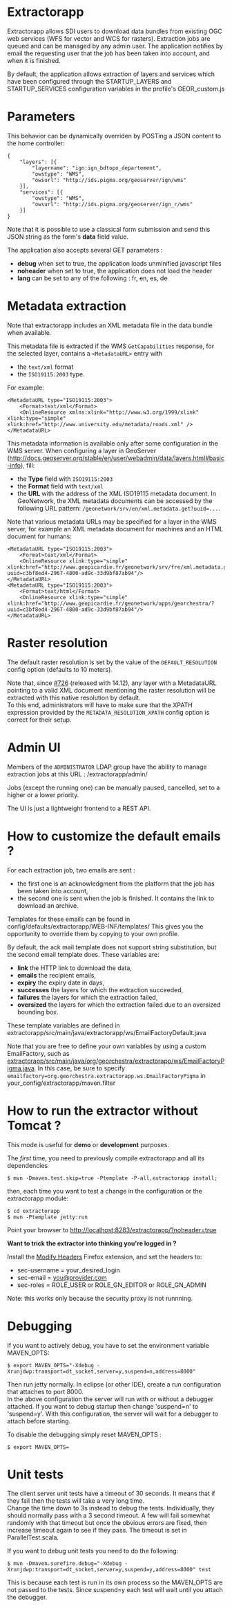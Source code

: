 Extractorapp
============

Extractorapp allows SDI users to download data bundles from existing OGC web services (WFS for vector and WCS for rasters).
Extraction jobs are queued and can be managed by any admin user. 
The application notifies by email the requesting user that the job has been taken into account, and when it is finished.

By default, the application allows extraction of layers and services which have been configured through the STARTUP_LAYERS and STARTUP_SERVICES configuration variables in the profile's GEOR_custom.js


Parameters
==========

This behavior can be dynamically overriden by POSTing a JSON content to the home controller:

    {
	    "layers": [{
	        "layername": "ign:ign_bdtopo_departement",
	        "owstype": "WMS",
	        "owsurl": "http://ids.pigma.org/geoserver/ign/wms"
	    }],
        "services": [{
            "owstype": "WMS",
	        "owsurl": "http://ids.pigma.org/geoserver/ign_r/wms"
        }]
	}
    
Note that it is possible to use a classical form submission and send this JSON string as the form's **data** field value.

The application also accepts several GET parameters :
 * **debug** when set to true, the application loads unminified javascript files
 * **noheader** when set to true, the application does not load the header
 * **lang** can be set to any of the following : fr, en, es, de


Metadata extraction
===================

Note that extractorapp includes an XML metadata file in the data bundle when available.

This metadata file is extracted if the WMS `GetCapabilities` response, for the selected layer, contains a `<MetadataURL>` entry with
- the `text/xml` format
- the `ISO19115:2003` type.

For example:

```
<MetadataURL type="ISO19115:2003">
    <Format>text/xml</Format>
    <OnlineResource xmlns:xlink="http://www.w3.org/1999/xlink" xlink:type="simple" xlink:href="http://www.university.edu/metadata/roads.xml" />
</MetadataURL>
```

This metadata information is available only after some configuration in the WMS server. When configuring a layer in GeoServer (http://docs.geoserver.org/stable/en/user/webadmin/data/layers.html#basic-info), fill:
- the **Type** field with `ISO19115:2003`
- the **Format** field with `text/xml`
- the **URL** with the address of the XML ISO19115 metadata document. In GeoNetwork, the XML metadata documents can be accessed by the following URL pattern: `/geonetwork/srv/en/xml.metadata.get?uuid=...`.

Note that various metadata URLs may be specified for a layer in the WMS server, for example an XML metadata document for machines and an HTML document for humans:

```
<MetadataURL type="ISO19115:2003">
    <Format>text/xml</Format>
    <OnlineResource xlink:type="simple" xlink:href="http://www.geopicardie.fr/geonetwork/srv/fre/xml.metadata.get?uuid=c3bf8ed4-2967-4800-ad9c-33d9bf87ab94"/>
</MetadataURL>
<MetadataURL type="ISO19115:2003">
    <Format>text/html</Format>
    <OnlineResource xlink:type="simple" xlink:href="http://www.geopicardie.fr/geonetwork/apps/georchestra/?uuid=c3bf8ed4-2967-4800-ad9c-33d9bf87ab94"/>
</MetadataURL>
```

Raster resolution
=================

The default raster resolution is set by the value of the ```DEFAULT_RESOLUTION``` config option (defaults to 10 meters).

Note that, since [#726](https://github.com/georchestra/georchestra/issues/726) (released with 14.12), any layer with a MetadataURL pointing to a valid XML document mentioning the raster resolution will be extracted with this native resolution by default.  
To this end, administrators will have to make sure that the XPATH expression provided by the ```METADATA_RESOLUTION_XPATH``` config option is correct for their setup.


Admin UI
========

Members of the ```ADMINISTRATOR``` LDAP group have the ability to manage extraction jobs at this URL : /extractorapp/admin/

Jobs (except the running one) can be manually paused, cancelled, set to a higher or a lower priority.

The UI is just a lightweight frontend to a REST API.


How to customize the default emails ?
=====================================

For each extraction job, two emails are sent :
 * the first one is an acknowledgment from the platform that the job has been taken into account,
 * the second one is sent when the job is finished. It contains the link to download an archive.

Templates for these emails can be found in config/defaults/extractorapp/WEB-INF/templates/
This gives you the opportunity to override them by copying to your own profile.

By default, the ack mail template does not support string substitution, but the second email template does.
These variables are:
 * **link** the HTTP link to download the data,
 * **emails** the recipient emails,
 * **expiry** the expiry date in days,
 * **successes** the layers for which the extraction succeeded,
 * **failures** the layers for which the extraction failed,
 * **oversized** the layers for which the extraction failed due to an oversized bounding box.

These template variables are defined in extractorapp/src/main/java/extractorapp/ws/EmailFactoryDefault.java

Note that you are free to define your own variables by using a custom EmailFactory, such as [extractorapp/src/main/java/org/georchestra/extractorapp/ws/EmailFactoryPigma.java](src/main/java/org/georchestra/extractorapp/ws/EmailFactoryPigma.java).
In this case, be sure to specify `emailfactory=org.georchestra.extractorapp.ws.EmailFactoryPigma` in your_config/extractorapp/maven.filter


How to run the extractor without Tomcat ?
=========================================

This mode is useful for **demo** or **development** purposes.

The *first* time, you need to previously compile extractorapp and all its dependencies

    $ mvn -Dmaven.test.skip=true -Ptemplate -P-all,extractorapp install;

then, each time you want to test a change in the configuration or the extractorapp module:

    $ cd extractorapp
    $ mvn -Ptemplate jetty:run

Point your browser to [http://localhost:8283/extractorapp/?noheader=true](http://localhost:8283/extractorapp/?noheader=true) 


**Want to trick the extractor into thinking you're logged in ?**

Install the [Modify Headers](https://addons.mozilla.org/en-US/firefox/addon/modify-headers/) Firefox extension, and set the headers to:
 * sec-username = your_desired_login
 * sec-email = you@provider.com
 * sec-roles = ROLE_USER or ROLE_GN_EDITOR or ROLE_GN_ADMIN
 
Note: this works only because the security proxy is not runnning.



Debugging
=========

If you want to actively debug, you have to set the environment variable MAVEN_OPTS:

    $ export MAVEN_OPTS="-Xdebug -Xrunjdwp:transport=dt_socket,server=y,suspend=n,address=8000"

Then run jetty normally. In eclipse (or other IDE), create a run configuration that attaches to port 8000.  
In the above configuration the server will run with or without a debugger attached. 
If you want to debug startup then change 'suspend=n' to 'suspend=y'. 
With this configuration, the server will wait for a debugger to attach before starting.

To disable the debugging simply reset MAVEN_OPTS :

    $ export MAVEN_OPTS=


Unit tests
==========

The client server unit tests have a timeout of 30 seconds.  It means that if they fail then the tests will take a very long time.  
Change the time down to 3s instead to debug the tests. Individually, they should normally pass with a 3 second timeout. 
A few will fail somewhat randomly with that timeout but once the obvious errors are fixed, then increase timeout again to see if they pass. 
The timeout is set in ParallelTest.scala.

If you want to debug unit tests you need to do the following:

    $ mvn -Dmaven.surefire.debug="-Xdebug -Xrunjdwp:transport=dt_socket,server=y,suspend=y,address=8000" test

This is because each test is run in its own process so the MAVEN_OPTS are not passed to the tests. Since suspend=y each test will wait until you attach the debugger.
